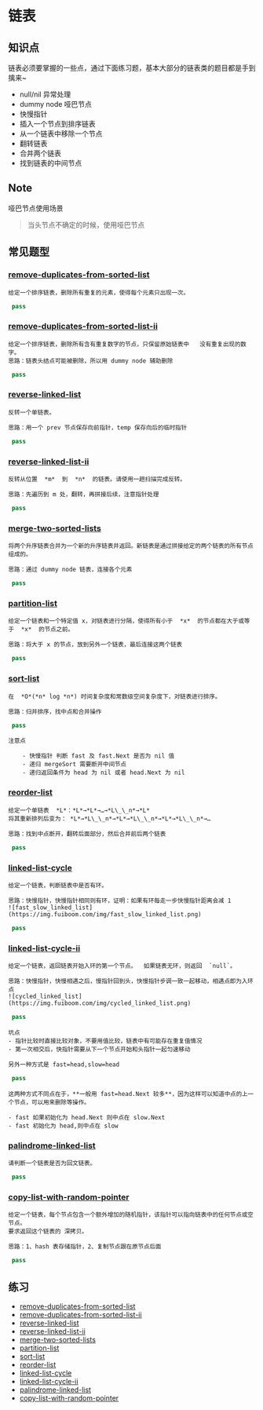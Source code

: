 # 链表

## 知识点
链表必须要掌握的一些点，通过下面练习题，基本大部分的链表类的题目都是手到擒来~
- null/nil 异常处理
- dummy node 哑巴节点
- 快慢指针
- 插入一个节点到排序链表
- 从一个链表中移除一个节点
- 翻转链表
- 合并两个链表
- 找到链表的中间节点

## Note
哑巴节点使用场景
> 当头节点不确定的时候，使用哑巴节点


## 常见题型

### [remove-duplicates-from-sorted-list](https://leetcode-cn.com/problems/remove-duplicates-from-sorted-list/)
    给定一个排序链表，删除所有重复的元素，使得每个元素只出现一次。

   ```python
    pass
   ```
### [remove-duplicates-from-sorted-list-ii](https://leetcode-cn.com/problems/remove-duplicates-from-sorted-list-ii/)
    给定一个排序链表，删除所有含有重复数字的节点，只保留原始链表中   没有重复出现的数字。
    思路：链表头结点可能被删除，所以用 dummy node 辅助删除

   ```python
    pass
   ```


### [reverse-linked-list](https://leetcode-cn.com/problems/reverse-linked-list/)
    反转一个单链表。

    思路：用一个 prev 节点保存向前指针，temp 保存向后的临时指针

   ```python
    pass
   ```


### [reverse-linked-list-ii](https://leetcode-cn.com/problems/reverse-linked-list-ii/)
    反转从位置  *m*  到  *n*  的链表。请使用一趟扫描完成反转。

    思路：先遍历到 m 处，翻转，再拼接后续，注意指针处理

   ```python
    pass
   ```


### [merge-two-sorted-lists](https://leetcode-cn.com/problems/merge-two-sorted-lists/)
    将两个升序链表合并为一个新的升序链表并返回。新链表是通过拼接给定的两个链表的所有节点组成的。

    思路：通过 dummy node 链表，连接各个元素
   ```python
    pass
   ```



### [partition-list](https://leetcode-cn.com/problems/partition-list/)
    给定一个链表和一个特定值 x，对链表进行分隔，使得所有小于  *x*  的节点都在大于或等于  *x*  的节点之前。

    思路：将大于 x 的节点，放到另外一个链表，最后连接这两个链表

   ```python
    pass
   ```


### [sort-list](https://leetcode-cn.com/problems/sort-list/)

    在  *O*(*n* log *n*) 时间复杂度和常数级空间复杂度下，对链表进行排序。

    思路：归并排序，找中点和合并操作

   ```python
    pass
   ```


    注意点

        - 快慢指针 判断 fast 及 fast.Next 是否为 nil 值
        - 递归 mergeSort 需要断开中间节点
        - 递归返回条件为 head 为 nil 或者 head.Next 为 nil

### [reorder-list](https://leetcode-cn.com/problems/reorder-list/)
    给定一个单链表  *L*：*L*→*L*→…→*L\_\_n*→*L*
    将其重新排列后变为： *L*→*L\_\_n*→*L*→*L\_\_n*→*L*→*L\_\_n*→…

    思路：找到中点断开，翻转后面部分，然后合并前后两个链表


   ```python
    pass
   ```

### [linked-list-cycle](https://leetcode-cn.com/problems/linked-list-cycle/)

    给定一个链表，判断链表中是否有环。

    思路：快慢指针，快慢指针相同则有环，证明：如果有环每走一步快慢指针距离会减 1
    ![fast_slow_linked_list](https://img.fuiboom.com/img/fast_slow_linked_list.png)


   ```python
    pass
   ```

### [linked-list-cycle-ii](https://leetcode-cn.com/problems/linked-list-cycle-ii/)

    给定一个链表，返回链表开始入环的第一个节点。  如果链表无环，则返回  `null`。

    思路：快慢指针，快慢相遇之后，慢指针回到头，快慢指针步调一致一起移动，相遇点即为入环点
    ![cycled_linked_list](https://img.fuiboom.com/img/cycled_linked_list.png)


   ```python
    pass
   ```

    坑点
    - 指针比较时直接比较对象，不要用值比较，链表中有可能存在重复值情况
    - 第一次相交后，快指针需要从下一个节点开始和头指针一起匀速移动

    另外一种方式是 fast=head,slow=head


   ```python
    pass
   ```

    这两种方式不同点在于，**一般用 fast=head.Next 较多**，因为这样可以知道中点的上一个节点，可以用来删除等操作。

    - fast 如果初始化为 head.Next 则中点在 slow.Next
    - fast 初始化为 head,则中点在 slow

### [palindrome-linked-list](https://leetcode-cn.com/problems/palindrome-linked-list/)
    请判断一个链表是否为回文链表。
   ```python
    pass
   ```

### [copy-list-with-random-pointer](https://leetcode-cn.com/problems/copy-list-with-random-pointer/)

    给定一个链表，每个节点包含一个额外增加的随机指针，该指针可以指向链表中的任何节点或空节点。
    要求返回这个链表的 深拷贝。

    思路：1、hash 表存储指针，2、复制节点跟在原节点后面

   ```python
    pass
   ```



## 练习
- [remove-duplicates-from-sorted-list](https://leetcode-cn.com/problems/remove-duplicates-from-sorted-list/)
- [remove-duplicates-from-sorted-list-ii](https://leetcode-cn.com/problems/remove-duplicates-from-sorted-list-ii/)
- [reverse-linked-list](https://leetcode-cn.com/problems/reverse-linked-list/)
- [reverse-linked-list-ii](https://leetcode-cn.com/problems/reverse-linked-list-ii/)
- [merge-two-sorted-lists](https://leetcode-cn.com/problems/merge-two-sorted-lists/)
- [partition-list](https://leetcode-cn.com/problems/partition-list/)
- [sort-list](https://leetcode-cn.com/problems/sort-list/)
- [reorder-list](https://leetcode-cn.com/problems/reorder-list/)
- [linked-list-cycle](https://leetcode-cn.com/problems/linked-list-cycle/)
- [linked-list-cycle-ii](https://leetcode-cn.com/problems/linked-list-cycle-ii/)
- [palindrome-linked-list](https://leetcode-cn.com/problems/palindrome-linked-list/)
- [copy-list-with-random-pointer](https://leetcode-cn.com/problems/copy-list-with-random-pointer/)
